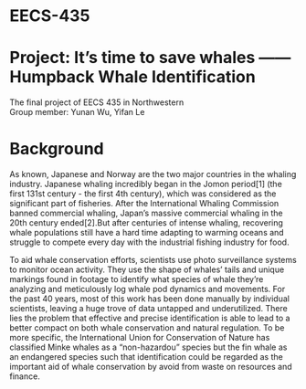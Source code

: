 # EECS-435
# Project: It’s time to save whales —— Humpback Whale Identification
The final project of EECS 435 in Northwestern  
Group member: Yunan Wu, Yifan Le

# Background
As known, Japanese and Norway are the two major countries in the whaling industry. Japanese whaling incredibly began in the Jomon period[1] (the first 131st century - the first 4th century), which was considered as the significant part of fisheries. After the International Whaling Commission banned commercial whaling, Japan’s massive commercial whaling in the 20th century ended[2].But after centuries of intense whaling, recovering whale populations still have a hard time adapting to warming oceans and struggle to compete every day with the industrial fishing industry for food.

To aid whale conservation efforts, scientists use photo surveillance systems to monitor ocean activity. They use the shape of whales’ tails and unique markings found in footage to identify what species of whale they’re analyzing and meticulously log whale pod dynamics and movements. For the past 40 years, most of this work has been done manually by individual scientists, leaving a huge trove of data untapped and underutilized.  There lies the problem that effective and precise identification is able to lead to a better compact on both whale conservation and natural regulation. To be more specific, the International Union for Conservation of Nature has classified Minke whales as a “non-hazardou” species but the fin whale as an endangered species such that identification could be regarded as the important aid of whale conservation by avoid from waste on resources and finance.
